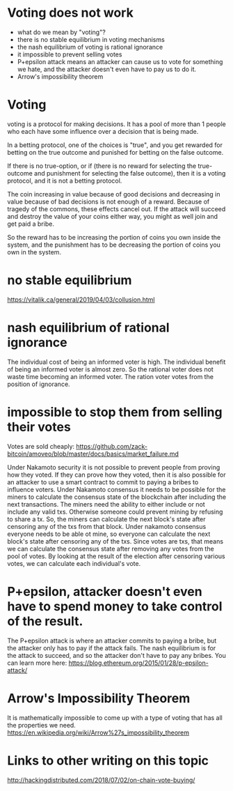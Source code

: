 Voting does not work
==========

* what do we mean by "voting"?
* there is no stable equilibrium in voting mechanisms
* the nash equilibrium of voting is rational ignorance
* it impossible to prevent selling votes
* P+epsilon attack means an attacker can cause us to vote for something we hate, and the attacker doesn't even have to pay us to do it.
* Arrow's impossibility theorem


Voting
=========

voting is a protocol for making decisions. It has a pool of more than 1 people who each have some influence over a decision that is being made.

In a betting protocol, one of the choices is "true", and you get rewarded for betting on the true outcome and punished for betting on the false outcome.

If there is no true-option, or if (there is no reward for selecting the true-outcome and punishment for selecting the false outcome), then it is a voting protocol, and it is not a betting protocol.

The coin increasing in value because of good decisions and decreasing in value because of bad decisions is not enough of a reward.
Because of tragedy of the commons, these effects cancel out. 
If the attack will succeed and destroy the value of your coins either way, you might as well join and get paid a bribe.

So the reward has to be increasing the portion of coins you own inside the system, and the punishment has to be decreasing the portion of coins you own in the system.

no stable equilibrium
==========
https://vitalik.ca/general/2019/04/03/collusion.html


nash equilibrium of rational ignorance
=========
The individual cost of being an informed voter is high. The individual benefit of being an informed voter is almost zero. So the rational voter does not waste time becoming an informed voter. The ration voter votes from the position of ignorance.

impossible to stop them from selling their votes
========
Votes are sold cheaply: https://github.com/zack-bitcoin/amoveo/blob/master/docs/basics/market_failure.md

Under Nakamoto security it is not possible to prevent people from proving how they voted. If they can prove how they voted, then it is also possible for an attacker to use a smart contract to commit to paying a bribes to influence voters.
Under Nakamoto consensus it needs to be possible for the miners to calculate the consensus state of the blockchain after including the next transactions.
The miners need the ability to either include or not include any valid txs. Otherwise someone could prevent mining by refusing to share a tx.
So, the miners can calculate the next block's state after censoring any of the txs from that block.
Under nakamoto consensus everyone needs to be able ot mine, so everyone can calculate the next block's state after censoring any of the txs.
Since votes are txs, that means we can calculate the consensus state after removing any votes from the pool of votes.
By looking at the result of the election after censoring various votes, we can calculate each individual's vote.

P+epsilon, attacker doesn't even have to spend money to take control of the result.
========
The P+epsilon attack is where an attacker commits to paying a bribe, but the attacker only has to pay if the attack fails.
The nash equilibrium is for the attack to succeed, and so the attacker don't have to pay any bribes.
You can learn more here:
https://blog.ethereum.org/2015/01/28/p-epsilon-attack/

Arrow's Impossibility Theorem
======
It is mathematically impossible to come up with a type of voting that has all the properties we need.
https://en.wikipedia.org/wiki/Arrow%27s_impossibility_theorem

Links to other writing on this topic
========

http://hackingdistributed.com/2018/07/02/on-chain-vote-buying/